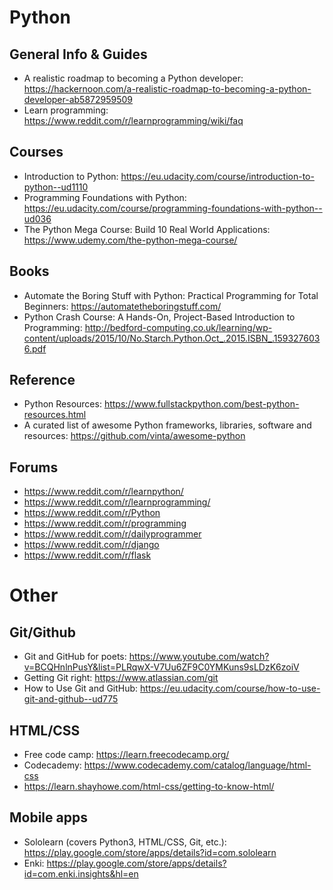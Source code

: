 # Python 

## General Info & Guides
* A realistic roadmap to becoming a Python developer: https://hackernoon.com/a-realistic-roadmap-to-becoming-a-python-developer-ab5872959509
* Learn programming: https://www.reddit.com/r/learnprogramming/wiki/faq

## Courses
* Introduction to Python: https://eu.udacity.com/course/introduction-to-python--ud1110
* Programming Foundations with Python: https://eu.udacity.com/course/programming-foundations-with-python--ud036
* The Python Mega Course: Build 10 Real World Applications: https://www.udemy.com/the-python-mega-course/

## Books
* Automate the Boring Stuff with Python: Practical Programming for Total Beginners: https://automatetheboringstuff.com/
* Python Crash Course: A Hands-On, Project-Based Introduction to Programming: http://bedford-computing.co.uk/learning/wp-content/uploads/2015/10/No.Starch.Python.Oct_.2015.ISBN_.1593276036.pdf

## Reference
* Python Resources: https://www.fullstackpython.com/best-python-resources.html
* A curated list of awesome Python frameworks, libraries, software and resources: https://github.com/vinta/awesome-python

## Forums
* https://www.reddit.com/r/learnpython/
* https://www.reddit.com/r/learnprogramming/
* https://www.reddit.com/r/Python
* https://www.reddit.com/r/programming
* https://www.reddit.com/r/dailyprogrammer
* https://www.reddit.com/r/django
* https://www.reddit.com/r/flask

# Other

## Git/Github
* Git and GitHub for poets: https://www.youtube.com/watch?v=BCQHnlnPusY&list=PLRqwX-V7Uu6ZF9C0YMKuns9sLDzK6zoiV
* Getting Git right: https://www.atlassian.com/git
* How to Use Git and GitHub: https://eu.udacity.com/course/how-to-use-git-and-github--ud775

## HTML/CSS
* Free code camp: https://learn.freecodecamp.org/
* Codecademy: https://www.codecademy.com/catalog/language/html-css
* https://learn.shayhowe.com/html-css/getting-to-know-html/

## Mobile apps
* Sololearn (covers Python3, HTML/CSS, Git, etc.): https://play.google.com/store/apps/details?id=com.sololearn
* Enki: https://play.google.com/store/apps/details?id=com.enki.insights&hl=en
